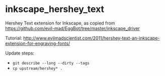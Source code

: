 # inkscape_hershey_text

Hershey Text extension for Inkscape, as copied from https://github.com/evil-mad/EggBot/tree/master/inkscape_driver

Tutorial: http://www.evilmadscientist.com/2011/hershey-text-an-inkscape-extension-for-engraving-fonts/

Update steps:
- `git describe --long --dirty --tags`
- `cp upstream/hershey* .`
